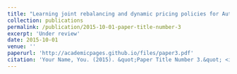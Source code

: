 ```yaml
---
title: "Learning joint rebalancing and dynamic pricing policies for Autonomous Mobility-on-Demand systems"
collection: publications
permalink: /publication/2015-10-01-paper-title-number-3
excerpt: 'Under review'
date: 2015-10-01
venue: ''
paperurl: 'http://academicpages.github.io/files/paper3.pdf'
citation: 'Your Name, You. (2015). &quot;Paper Title Number 3.&quot; <i>Journal 1</i>. 1(3).'
---
```

